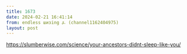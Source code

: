 ```yaml
---
title: 1673
date: 2024-02-21 16:41:14
from: endless шизing ⍼ (channel1162404975)
layout: post
---
```


<https://slumberwise.com/science/your-ancestors-didnt-sleep-like-you/>
